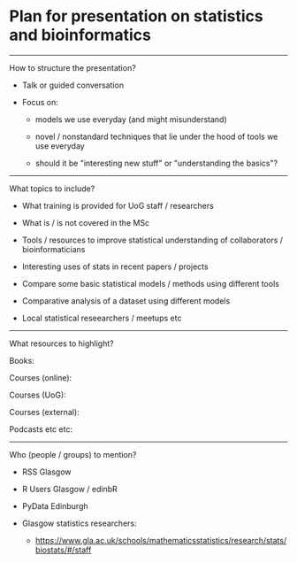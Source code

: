 # Plan for presentation on statistics and bioinformatics

----

How to structure the presentation?

- Talk or guided conversation

- Focus on:

    - models we use everyday (and might misunderstand)

    - novel / nonstandard techniques that lie under the hood of tools we use
    everyday

    - should it be "interesting new stuff" or "understanding the basics"?

----

What topics to include?

- What training is provided for UoG staff / researchers

- What is / is not covered in the MSc

- Tools / resources to improve statistical understanding of collaborators /
  bioinformaticians

- Interesting uses of stats in recent papers / projects

- Compare some basic statistical models / methods using different tools

- Comparative analysis of a dataset using different models

- Local statistical reseearchers / meetups etc

----

What resources to highlight?

Books:

Courses (online):

Courses (UoG):

Courses (external):

Podcasts etc etc:

----

Who (people / groups) to mention?

- RSS Glasgow

- R Users Glasgow / edinbR

- PyData Edinburgh

- Glasgow statistics researchers:
    - https://www.gla.ac.uk/schools/mathematicsstatistics/research/stats/biostats/#/staff